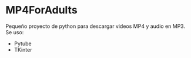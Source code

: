 # MP4ForAdults

Pequeño proyecto de python para descargar videos MP4 y audio en MP3.
Se uso:

- Pytube
- TKinter

